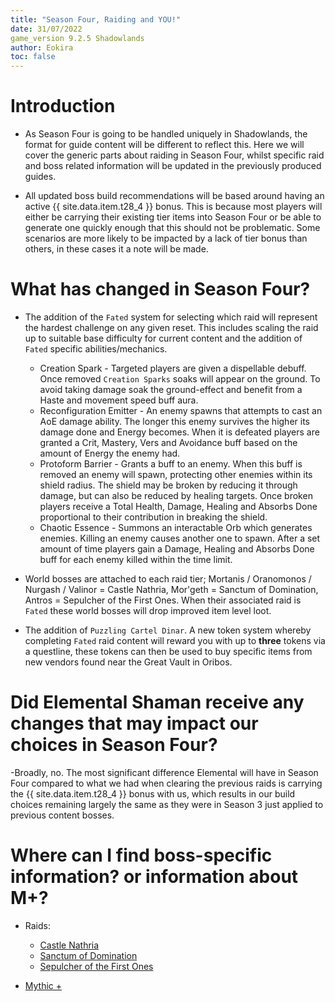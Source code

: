 ```yaml
---
title: "Season Four, Raiding and YOU!"
date: 31/07/2022
game_version 9.2.5 Shadowlands
author: Eokira
toc: false
---
```


# Introduction
- As Season Four is going to be handled uniquely in Shadowlands, the format for guide content will be different to reflect this. Here we will cover the generic parts about raiding in Season Four, whilst specific raid and boss related information will be updated in the previously produced guides.

- All updated boss build recommendations will be based around having an active {{ site.data.item.t28_4 }} bonus. This is because most players will either be carrying their existing tier items into Season Four or be able to generate one quickly enough that this should not be problematic. Some scenarios are more likely to be impacted by a lack of tier bonus than others, in these cases it a note will be made.

# What has changed in Season Four?

- The addition of the `Fated` system for selecting which raid will represent the hardest challenge on any given reset. This includes scaling the raid up to suitable base difficulty for current content and the addition of `Fated` specific abilities/mechanics.
    - Creation Spark - Targeted players are given a dispellable debuff. Once removed `Creation Sparks` soaks will appear on the ground. To avoid taking damage soak the ground-effect and benefit from a Haste and movement speed buff aura.
    - Reconfiguration Emitter - An enemy spawns that attempts to cast an AoE damage ability. The longer this enemy survives the higher its damage done and Energy becomes. When it is defeated players are granted a Crit, Mastery, Vers and Avoidance buff based on the amount of Energy the enemy had.
    - Protoform Barrier - Grants a buff to an enemy. When this buff is removed an enemy will spawn, protecting other enemies within its shield radius. The shield may be broken by reducing it through damage, but can also be reduced by healing targets. Once broken players receive a Total Health, Damage, Healing and Absorbs Done proportional to their contribution in breaking the shield.
    - Chaotic Essence - Summons an interactable Orb which generates enemies. Killing an enemy causes another one to spawn. After a set amount of time players gain a Damage, Healing and Absorbs Done buff for each enemy killed within the time limit.

- World bosses are attached to each raid tier; Mortanis / Oranomonos / Nurgash / Valinor = Castle Nathria, Mor'geth = Sanctum of Domination, Antros = Sepulcher of the First Ones. When their associated raid is `Fated` these world bosses will drop improved item level loot.

- The addition of `Puzzling Cartel Dinar`. A new token system whereby completing `Fated` raid content will reward you with up to **three** tokens via a questline, these tokens can then be used to buy specific items from new vendors found near the Great Vault in Oribos.

# Did Elemental Shaman receive any changes that may impact our choices in Season Four?

-Broadly, no. The most significant difference Elemental will have in Season Four compared to what we had when clearing the previous raids is carrying the {{ site.data.item.t28_4 }} bonus with us, which results in our build choices remaining largely the same as they were in Season 3 just applied to previous content bosses.

# Where can I find boss-specific information? or information about M+? 

- Raids:
    - [Castle Nathria](https://stormearthandlava.com/guide/raids/nathria.html)
    - [Sanctum of Domination](https://stormearthandlava.com/guide/raids/sod.html)
    - [Sepulcher of the First Ones](https://stormearthandlava.com/guide/raids/SotFO.html)

- [Mythic +](https://stormearthandlava.com/guide/mythic_plus/mythic_plus.html)
